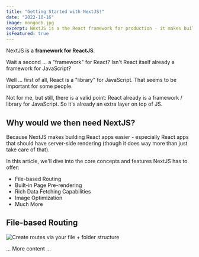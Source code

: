 ```yaml
---
title: "Getting Started with NextJS!"
date: "2022-10-16"
image: mongodb.jpg
excerpt: NextJS is a the React framework for production - it makes building fullstack React apps and sites a breeze and ships with built-in SSR.
isFeatured: true
---
```


NextJS is a **framework for ReactJS**.

Wait a second ... a "framework" for React? Isn't React itself already a framework for JavaScript?

Well ... first of all, React is a "library" for JavaScript. That seems to be important for some people.

Not for me, but still, there is a valid point: React already is a framework / library for JavaScript. So it's already an extra layer on top of JS.

## Why would we then need NextJS?

Because NextJS makes building React apps easier - especially React apps that should have server-side rendering (though it does way more than just take care of that).

In this article, we'll dive into the core concepts and features NextJS has to offer:

- File-based Routing
- Built-in Page Pre-rendering
- Rich Data Fetching Capabilities
- Image Optimization
- Much More

## File-based Routing

![Create routes via your file + folder structure](/images/posts/mongodb.jpg)

... More content ...
